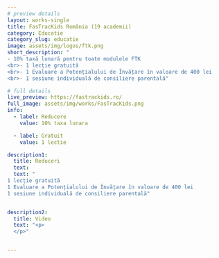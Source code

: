 ```yaml
---
# preview details
layout: works-single
title: FasTracKids România (19 academii)
category: Educatie
category_slug: educatie
image: assets/img/logos/ftk.png
short_description: "
- 10% taxă lunară pentru toate modulele FTK
<br>- 1 lecție gratuită
<br>- 1 Evaluare a Potențialului de Învățare în valoare de 400 lei
<br>- 1 sesiune individuală de consiliere parentală"

# full details
live_preview: https://fastrackids.ro/
full_image: assets/img/works/FasTracKids.png
info:
  - label: Reducere
    value: 10% taxa lunara

  - label: Gratuit
    value: 1 lectie

description1:
  title: Reduceri
  text: 
  text: "  
1 lecție gratuită
1 Evaluare a Potențialului de Învățare în valoare de 400 lei
1 sesiune individuală de consiliere parentală"


description2:
  title: Video
  text: "<p>
  </p>"


---
```

